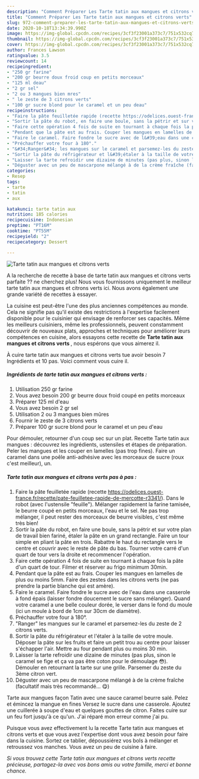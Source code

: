 ```yaml
---
description: "Comment Préparer Les Tarte tatin aux mangues et citrons verts"
title: "Comment Préparer Les Tarte tatin aux mangues et citrons verts"
slug: 972-comment-preparer-les-tarte-tatin-aux-mangues-et-citrons-verts
date: 2020-10-18T13:34:39.990Z
image: https://img-global.cpcdn.com/recipes/3cf3f23001a373c7/751x532cq70/tarte-tatin-aux-mangues-et-citrons-verts-photo-principale-de-la-recette.jpg
thumbnail: https://img-global.cpcdn.com/recipes/3cf3f23001a373c7/751x532cq70/tarte-tatin-aux-mangues-et-citrons-verts-photo-principale-de-la-recette.jpg
cover: https://img-global.cpcdn.com/recipes/3cf3f23001a373c7/751x532cq70/tarte-tatin-aux-mangues-et-citrons-verts-photo-principale-de-la-recette.jpg
author: Frances Lawson
ratingvalue: 3.5
reviewcount: 14
recipeingredient:
- "250 gr farine"
- "200 gr beurre doux froid coup en petits morceaux"
- "125 ml deau"
- "2 gr sel"
- "2 ou 3 mangues bien mres"
- " le zeste de 3 citrons verts"
- "100 gr sucre blond pour le caramel et un peu deau"
recipeinstructions:
- "Faire la pâte feuilletée rapide (recette https://odelices.ouest-france.fr/recette/pate-feuilletee-rapide-de-mercotte-r3341/). Dans le robot (avec l&#39;ustensile &#34;feuille&#34;). Mélanger rapidement la farine tamisée, le beurre coupé en petits morceaux, l&#39;eau et le sel. Ne pas trop mélanger, il peut rester des morceaux de beurre visibles, c&#39;est même très bien!"
- "Sortir la pâte du robot, en faire une boule, sans la pétrir et sur votre plan de travail bien fariné, étaler la pâte en un grand rectangle. Faire un tour simple en pliant la pâte en trois. Rabattre le haut du rectangle vers le centre et couvrir avec le reste de pâte du bas. Tourner votre carré d&#39;un quart de tour vers la droite et recommencer l&#39;opération."
- "Faire cette opération 4 fois de suite en tournant à chaque fois la pâte d&#39;un quart de tour. Filmer et réserver au frigo minimum 30min."
- "Pendant que la pâte est au frais. Couper les mangues en lamelles de plus ou moins 5mm. Faire des zestes dans les citrons verts (ne pas prendre la partie blanche qui est amère)."
- "Faire le caramel. Faire fondre le sucre avec de l&#39;eau dans une casserole à fond épais (laisser fondre doucement le sucre sans mélanger). Quand votre caramel a une belle couleur dorée, le verser dans le fond du moule (ici un moule à bord de 1cm sur 30cm de diamètre)."
- "Préchauffer votre four à 180°."
- "&#34;Ranger&#34; les mangues sur le caramel et parsemez-les du zeste de 2 citrons verts."
- "Sortir la pâte du réfrigérateur et l&#39;étaler à la taille de votre moule. Déposer la pâte sur les fruits et faire un petit trou au centre pour laisser s&#39;échapper l&#39;air. Mettre au four pendant plus ou moins 30 min."
- "Laisser la tarte refroidir une dizaine de minutes (pas plus, sinon le caramel se fige et ça va pas être coton pour le démoulage 😳). Démouler en retournant la tarte sur une grille. Parsemer du zeste du 3ème citron vert."
- "Déguster avec un peu de mascarpone mélangé à de la crème fraîche (facultatif mais très recommandé... 😋)"
categories:
- Resep
tags:
- tarte
- tatin
- aux

katakunci: tarte tatin aux 
nutrition: 185 calories
recipecuisine: Indonesian
preptime: "PT16M"
cooktime: "PT55M"
recipeyield: "2"
recipecategory: Dessert

---
```



![Tarte tatin aux mangues et citrons verts](https://img-global.cpcdn.com/recipes/3cf3f23001a373c7/751x532cq70/tarte-tatin-aux-mangues-et-citrons-verts-photo-principale-de-la-recette.jpg)

A la recherche de recette à base de tarte tatin aux mangues et citrons verts parfaite ?? ne cherchez plus! Nous vous fournissons uniquement le meilleur tarte tatin aux mangues et citrons verts ici. Nous avons également une grande variété de recettes à essayer.

La cuisine est peut-être l'une des plus anciennes compétences au monde. Cela ne signifie pas qu'il existe des restrictions à l'expertise facilement disponible pour le cuisinier qui envisage de renforcer ses capacités. Même les meilleurs cuisiniers, même les professionnels, peuvent constamment découvrir de nouveaux plats, approches et techniques pour améliorer leurs compétences en cuisine, alors essayons cette recette de <strong> Tarte tatin aux mangues et citrons verts </strong>, nous espérons que vous aimerez il.

<!--inarticleads1-->

À cuire tarte tatin aux mangues et citrons verts tue avoir besoin 7 Ingrédients et 10 pas. Voici comment vous cuire il.

##### Ingrédients de tarte tatin aux mangues et citrons verts :

1. Utilisation 250 gr farine
1. Vous avez besoin 200 gr beurre doux froid coupé en petits morceaux
1. Préparer 125 ml d&#39;eau
1. Vous avez besoin 2 gr sel
1. Utilisation 2 ou 3 mangues bien mûres
1. Fournir  le zeste de 3 citrons verts
1. Préparer 100 gr sucre blond pour le caramel et un peu d&#39;eau


Pour démouler, retourner d&#39;un coup sec sur un plat. Recette Tarte tatin aux mangues : découvrez les ingrédients, ustensiles et étapes de préparation. Peler les mangues et les couper en lamelles (pas trop fines). Faire un caramel dans une poêle anti-adhésive avec les morceaux de sucre (roux c&#39;est meilleur), un. 

<!--inarticleads2-->

##### Tarte tatin aux mangues et citrons verts pas à pas :

1. Faire la pâte feuilletée rapide (recette https://odelices.ouest-france.fr/recette/pate-feuilletee-rapide-de-mercotte-r3341/). Dans le robot (avec l&#39;ustensile &#34;feuille&#34;). Mélanger rapidement la farine tamisée, le beurre coupé en petits morceaux, l&#39;eau et le sel. Ne pas trop mélanger, il peut rester des morceaux de beurre visibles, c&#39;est même très bien!
1. Sortir la pâte du robot, en faire une boule, sans la pétrir et sur votre plan de travail bien fariné, étaler la pâte en un grand rectangle. Faire un tour simple en pliant la pâte en trois. Rabattre le haut du rectangle vers le centre et couvrir avec le reste de pâte du bas. Tourner votre carré d&#39;un quart de tour vers la droite et recommencer l&#39;opération.
1. Faire cette opération 4 fois de suite en tournant à chaque fois la pâte d&#39;un quart de tour. Filmer et réserver au frigo minimum 30min.
1. Pendant que la pâte est au frais. Couper les mangues en lamelles de plus ou moins 5mm. Faire des zestes dans les citrons verts (ne pas prendre la partie blanche qui est amère).
1. Faire le caramel. Faire fondre le sucre avec de l&#39;eau dans une casserole à fond épais (laisser fondre doucement le sucre sans mélanger). Quand votre caramel a une belle couleur dorée, le verser dans le fond du moule (ici un moule à bord de 1cm sur 30cm de diamètre).
1. Préchauffer votre four à 180°.
1. &#34;Ranger&#34; les mangues sur le caramel et parsemez-les du zeste de 2 citrons verts.
1. Sortir la pâte du réfrigérateur et l&#39;étaler à la taille de votre moule. Déposer la pâte sur les fruits et faire un petit trou au centre pour laisser s&#39;échapper l&#39;air. Mettre au four pendant plus ou moins 30 min.
1. Laisser la tarte refroidir une dizaine de minutes (pas plus, sinon le caramel se fige et ça va pas être coton pour le démoulage 😳). Démouler en retournant la tarte sur une grille. Parsemer du zeste du 3ème citron vert.
1. Déguster avec un peu de mascarpone mélangé à de la crème fraîche (facultatif mais très recommandé... 😋)


Tarte aux mangues façon Tatin avec une sauce caramel beurre salé. Pelez et émincez la mangue en fines Versez le sucre dans une casserole. Ajoutez une cuillerée à soupe d&#39;eau et quelques gouttes de citron. Faites cuire sur un feu fort jusqu&#39;à ce qu&#39;un. J&#39;ai réparé mon erreur comme j&#39;ai pu. 

<!--inarticleads1-->

<p>
Puisque vous avez effectivement lu la recette Tarte tatin aux mangues et citrons verts et que vous avez l'expertise dont vous avez besoin pour faire dans la cuisine. Sortez ce tablier, dépoussiérez vos bols à mélanger et retroussez vos manches. Vous avez un peu de cuisine à faire.
</p>

<p>
<i>Si vous trouvez cette Tarte tatin aux mangues et citrons verts recette précieuse, partagez-la avec vos bons amis ou votre famille, merci et bonne chance.</i>
</p>
